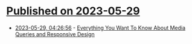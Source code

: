 # [Published on 2023-05-29](index.md)

* [2023-05-29, 04:26:56](https://lobste.rs/s/tgpuq6/everything_you_want_know_about_media) - [Everything You Want To Know About Media Queries and Responsive Design](https://engineering.kablamo.com.au/posts/2023/media-queries-and-responsive-design/)

